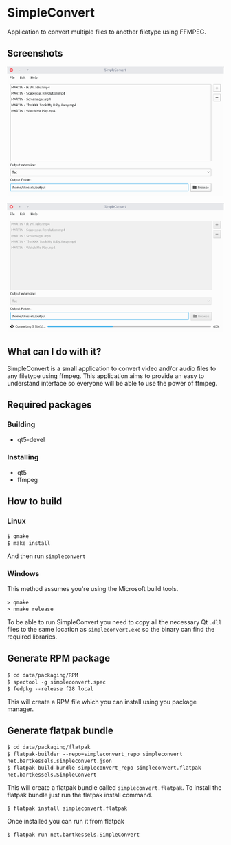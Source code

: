 # SimpleConvert

Application to convert multiple files to another filetype using FFMPEG.

## Screenshots

![SimpleConvert mainwindow](data/screenshots/mainwindow.png)

![SimpleConvert when converting files](data/screenshots/mainwindow_converting.png)

## What can I do with it?

SimpleConvert is a small application to convert video and/or
audio files to any filetype using ffmpeg. This application aims
to provide an easy to understand interface so everyone will be
able to use the power of ffmpeg.

## Required packages

### Building

- qt5-devel

### Installing

- qt5
- ffmpeg

## How to build

### Linux

```
$ qmake
$ make install
```

And then run `simpleconvert`

### Windows

This method assumes you're using the Microsoft build tools.

```
> qmake
> nmake release
```

To be able to run SimpleConvert you need to copy all the
necessary Qt `.dll` files to the same location as `simpleconvert.exe`
so the binary can find the required libraries.

## Generate RPM package

```
$ cd data/packaging/RPM
$ spectool -g simpleconvert.spec
$ fedpkg --release f28 local
```

This will create a RPM file which you can install using you package manager.

## Generate flatpak bundle

```
$ cd data/packaging/flatpak
$ flatpak-builder --repo=simpleconvert_repo simpleconvert net.bartkessels.simpleconvert.json
$ flatpak build-bundle simpleconvert_repo simpleconvert.flatpak net.bartkessels.SimpleConvert
```

This will create a flatpak bundle called `simpleconvert.flatpak`. To install the flatpak bundle
just run the flatpak install command.

```
$ flatpak install simpleconvert.flatpak
```

Once installed you can run it from flatpak

```
$ flatpak run net.bartkessels.SimpleConvert
```

